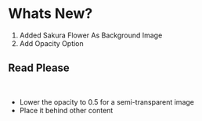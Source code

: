 # Whats New?
<ol type="1">
 <li>
  Added Sakura Flower As Background Image
 </li>
 <li>
  Add Opacity Option
 </li>
</ol>
<h2>Read Please</h2>
<br>
<ul type="*">
 <li>
 Lower the opacity to 0.5 for a semi-transparent image 
  </li>
 <li>
 Place it behind other content 
 </li>
